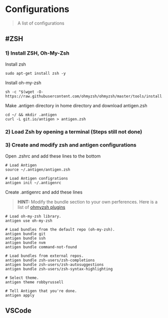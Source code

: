 # Configurations
> A list of configurations

#ZSH
---

### 1) Install ZSH, Oh-My-Zsh
  Install zsh
```
sudo apt-get install zsh -y
```

Install oh-my-zsh
```
sh -c "$(wget -O- https://raw.githubusercontent.com/ohmyzsh/ohmyzsh/master/tools/install.sh)"
```

Make .antigen directory in home directory and download antigen.zsh
```
cd ~/ && mkdir .antigen
curl -L git.io/antigen > antigen.zsh
```

### 2) Load Zsh by opening a terminal (Steps still not done)

### 3) Create and modify zsh and antigen configurations

Open .zshrc and add these lines to the bottom
```
# Load Antigen
source ~/.antigen/antigen.zsh

# Load Antigen configrations
antigen init ~/.antigenrc
```

Create .antigenrc and add these lines
> **HINT:** Modify the bundle section to your own perferences. Here is a list of [ohmyzsh plugins](https://github.com/ohmyzsh/ohmyzsh/wiki/Plugins)
```
# Load oh-my-zsh library.
antigen use oh-my-zsh

# Load bundles from the default repo (oh-my-zsh).
antigen bundle git
antigen bundle ssh
antigen bundle nvm
antigen bundle command-not-found

# Load bundles from external repos.
antigen bundle zsh-users/zsh-completions
antigen bundle zsh-users/zsh-autosuggestions
antigen bundle zsh-users/zsh-syntax-highlighting

# Select theme.
antigen theme robbyrussell

# Tell Antigen that you're done.
antigen apply
```

## VSCode
